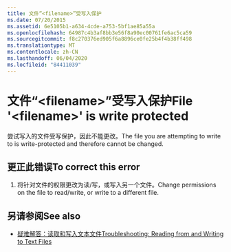 ```yaml
---
title: 文件“<filename>”受写入保护
ms.date: 07/20/2015
ms.assetid: 6e5105b1-a634-4cde-a753-5bf1ae85a55a
ms.openlocfilehash: 64987c4b3af8bb3e56f8a90ec00761fe6ac5ca59
ms.sourcegitcommit: f8c270376ed905f6a8896ce0fe25b4f4b38ff498
ms.translationtype: MT
ms.contentlocale: zh-CN
ms.lasthandoff: 06/04/2020
ms.locfileid: "84411039"
---
```

# <a name="file-filename-is-write-protected"></a><span data-ttu-id="77e9b-102">文件“\<filename>”受写入保护</span><span class="sxs-lookup"><span data-stu-id="77e9b-102">File '\<filename>' is write protected</span></span>
<span data-ttu-id="77e9b-103">尝试写入的文件受写保护，因此不能更改。</span><span class="sxs-lookup"><span data-stu-id="77e9b-103">The file you are attempting to write to is write-protected and therefore cannot be changed.</span></span>  
  
## <a name="to-correct-this-error"></a><span data-ttu-id="77e9b-104">更正此错误</span><span class="sxs-lookup"><span data-stu-id="77e9b-104">To correct this error</span></span>  
  
1. <span data-ttu-id="77e9b-105">将针对文件的权限更改为读/写，或写入另一个文件。</span><span class="sxs-lookup"><span data-stu-id="77e9b-105">Change permissions on the file to read/write, or write to a different file.</span></span>  
  
## <a name="see-also"></a><span data-ttu-id="77e9b-106">另请参阅</span><span class="sxs-lookup"><span data-stu-id="77e9b-106">See also</span></span>

- [<span data-ttu-id="77e9b-107">疑难解答：读取和写入文本文件</span><span class="sxs-lookup"><span data-stu-id="77e9b-107">Troubleshooting: Reading from and Writing to Text Files</span></span>](../developing-apps/programming/drives-directories-files/troubleshooting-reading-from-and-writing-to-text-files.md)
